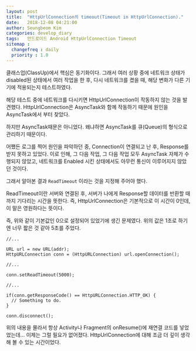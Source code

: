 ```yaml
---
layout: post
title:  "HttpUrlConnection의 timeout(Timeout in HttpUrlConnection)."
date:   2018-12-08 04:21:00
author: Seungbeom Kim
categories: develop_diary
tags:	안드로이드 Android HttpUrlConnection Timeout
sitemap :
  changefreq : daily
  priority : 1.0
---
```


클래스업(ClassUp)에서 핵심은 동기화이다. 그래서 여러 상황 중에 네트워크 상태가 disabled된 상태에서 여러 작업을 한 후, 다시 네트워크를 켰을 때, 해당 변화가 다른 기기에 적용되는지 테스트하였다.

해당 테스트 중에 네트워크를 다시키면 HttpUrlConnection이 작동하지 않는 것을 발견했다. HttpUrlConnection은 AsyncTask와 함께 작동하기 때문에 원인을 AsyncTask에서 부터 찾았다.

하지만 AsyncTask때문은 아니었다. 왜냐하면 AsyncTask를 큐(Queue)의 형식으로 관리하기 때문이다.

어쨌든 로그를 찍어 원인을 파악하던 중, Connection이 연결되고 난 후, Response를 받지 못하고 있었다. 이로 인해, 그 다음 작업, 그 다음 작업 모두 AsyncTask 자체가 수행되지 않았고, 네트워크를 Enabled 시킨 상태에서도 아무런 통신이 이루어지지 않았던 것이다.

그래서 알아본 결과 `ReadTimeout` 이라는 것을 지정해 주어야 했다.

ReadTimeout이란 서버와 연결된 후, 서버가 나에게 Response할 데이터를 반환할 때까지 기다리는 시간을 뜻한다. 즉, HttpUrlConnection은 기본적으로 이 시간이 0인데, 이 말은 영원하다는 뜻이다.

즉, 위와 같이 기본값인 0으로 설정되어 있었기에 생긴 문제였다. 위의 값은 1초로 하기엔 너무 짧은 것 같아 5초를 주었다.

```Android
//...

URL url = new URL(addr);
HttpURLConnection conn = (HttpURLConnection) url.openConnection();

//...

conn.setReadTimeout(5000);

//...

if(conn.getResponseCode() == HttpURLConnection.HTTP_OK) {
  // Something to do.
}

conn.disconnect();
```

위의 내용을 몰라서 항상 Activity나 Fragment의 onResume()에 재연결 코드를 넣었었는데... 이제는 그럴 필요가 없어졌다. HttpUrlConnection에 대해 조금 더 깊이 생각해 볼 수 있는 시간이었다.
